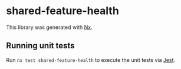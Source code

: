 # shared-feature-health

This library was generated with [Nx](https://nx.dev).

## Running unit tests

Run `nx test shared-feature-health` to execute the unit tests via [Jest](https://jestjs.io).
